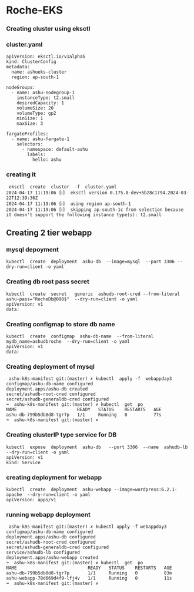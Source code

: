 # Roche-EKS

### Creating cluster using eksctl 

### cluster.yaml

```
apiVersion: eksctl.io/v1alpha5
kind: ClusterConfig
metadata:
  name: ashueks-cluster
  region: ap-south-1 

nodeGroups:
  - name: ashu-nodegroup-1
    instanceType: t2.small
    desiredCapacity: 1
    volumeSize: 20 
    volumeType: gp2 
    minSize: 1
    maxSize: 3 

fargateProfiles:
  - name: ashu-fargate-1 
    selectors: 
      - namespace: default-ashu 
        labels:
          hello: ashu

```

### creating it

```
 eksctl  create  cluster  -f  cluster.yaml 
2024-04-17 11:19:06 [ℹ]  eksctl version 0.175.0-dev+5b28c1794.2024-03-22T12:39:36Z
2024-04-17 11:19:06 [ℹ]  using region ap-south-1
2024-04-17 11:19:06 [ℹ]  skipping ap-south-1c from selection because it doesn't support the following instance type(s): t2.small
```

## Creating 2 tier webapp

### mysql depoyment 
```
kubectl  create  deployment  ashu-db  --image=mysql  --port 3306 --dry-run=client -o yaml
```
### Creating db root pass secret

```
kubectl  create  secret   generic  ashudb-root-cred --from-literal   ashu-pass="RocheDb@098$"  --dry-run=client -o yaml
apiVersion: v1
data:

```

### Creating configmap to store db name 

```
kubectl  create  configmap  ashu-db-name  --from-literal  mydb_name=ashudbroche  --dry-run=client -o yaml
apiVersion: v1
data:

```

### Creating deployment of mysql 

```
 ashu-k8s-manifest git:(master) ✗ kubectl  apply -f  webappday3
configmap/ashu-db-name configured
deployment.apps/ashu-db created
secret/ashudb-root-cred configured
secret/ashudb-generaldb-cred configured
➜  ashu-k8s-manifest git:(master) ✗ kubectl  get  po
NAME                       READY   STATUS    RESTARTS   AGE
ashu-db-799b5db8d8-tgr7p   1/1     Running   0          77s
➜  ashu-k8s-manifest git:(master) ✗ 
```


### Creating clusterIP type service for DB 

```
kubectl  expose  deployment  ashu-db   --port 3306  --name  ashudb-lb --dry-run=client -o yaml 
apiVersion: v1
kind: Service

```
### creating deployment for webapp

```
kubectl  create  deployment  ashu-webapp --image=wordpress:6.2.1-apache  --dry-run=client -o yaml 
apiVersion: apps/v1

```

### running webapp deployment 

```
 ashu-k8s-manifest git:(master) ✗ kubectl apply -f webappday3 
configmap/ashu-db-name configured
deployment.apps/ashu-db configured
secret/ashudb-root-cred configured
secret/ashudb-generaldb-cred configured
service/ashudb-lb configured
deployment.apps/ashu-webapp created
➜  ashu-k8s-manifest git:(master) ✗ kubectl  get  po
NAME                           READY   STATUS    RESTARTS   AGE
ashu-db-799b5db8d8-tgr7p       1/1     Running   0          83m
ashu-webapp-78d669d4f9-lfj4v   1/1     Running   0          11s
➜  ashu-k8s-manifest git:(master) ✗ 
```

